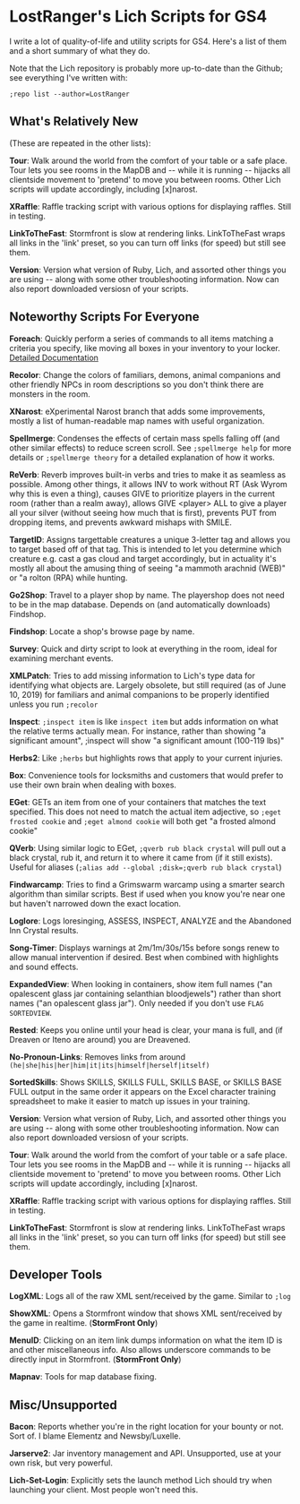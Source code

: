 # LostRanger's Lich Scripts for GS4

I write a lot of quality-of-life and utility scripts for GS4.  Here's a list of them and a short summary of what they do.

Note that the Lich repository is probably more up-to-date than the Github; see everything I've written with:

`;repo list --author=LostRanger`

## What's Relatively New
(These are repeated in the other lists):

**Tour**: Walk around the world from the comfort of your table or a safe place.  Tour lets you see rooms in the MapDB
and -- while it is running -- hijacks all clientside movement to 'pretend' to move you between rooms.  Other Lich scripts
will update accordingly, including [x]narost.

**XRaffle**: Raffle tracking script with various options for displaying raffles.  Still in testing.

**LinkToTheFast**: Stormfront is slow at rendering links.  LinkToTheFast wraps all links in the 'link' preset, so you can
turn off links (for speed) but still see them.

**Version**: Version what version of Ruby, Lich, and assorted other things you are using -- along with some other
troubleshooting information.  Now can also report downloaded versiosn of your scripts.

## Noteworthy Scripts For Everyone

**Foreach**: Quickly perform a series of commands to all items matching a criteria you specify, like moving all boxes 
in your inventory to your locker.  [Detailed Documentation](Foreach.md)

**Recolor**: Change the colors of familiars, demons, animal companions and other friendly NPCs in room descriptions so
you don't think there are monsters in the room.

**XNarost**: eXperimental Narost branch that adds some improvements, mostly a list of human-readable map names with 
useful organization.

**Spellmerge**: Condenses the effects of certain mass spells falling off (and other similar effects) to reduce screen
scroll.  See `;spellmerge help` for more details or `;spellmerge theory` for a detailed explanation of how it works.

**ReVerb**: Reverb improves built-in verbs and tries to make it as seamless as possible.  Among other things, it allows
INV to work without RT (Ask Wyrom why this is even a thing), causes GIVE to prioritize players in the current room 
(rather than a realm away), allows GIVE \<player\> ALL to give a player all your silver (without seeing how much that 
is first), prevents PUT from dropping items, and prevents awkward mishaps with SMILE.   

**TargetID**: Assigns targettable creatures a unique 3-letter tag and allows you to target based off of that tag.
This is intended to let you determine which creature e.g. cast a gas cloud and target accordingly, but in actuality it's
mostly all about the amusing thing of seeing "a mammoth arachnid (WEB)" or "a rolton (RPA) while hunting. 

**Go2Shop**: Travel to a player shop by name.  The playershop does not need to be in the map database.  Depends on (and automatically downloads) Findshop.

**Findshop**: Locate a shop's browse page by name.

**Survey**: Quick and dirty script to look at everything in the room, ideal for examining merchant events.

**XMLPatch**: Tries to add missing information to Lich's type data for identifying what objects are.  Largely obsolete,
but still required (as of June 10, 2019) for familiars and animal companions to be properly identified unless you run
`;recolor`

**Inspect**: `;inspect item` is like `inspect item` but adds information on what the relative terms actually mean. 
For instance, rather than showing "a significant amount", ;inspect will show "a significant amount (100-119 lbs)"

**Herbs2**: Like `;herbs` but highlights rows that apply to your current injuries.

**Box**: Convenience tools for locksmiths and customers that would prefer to use their own brain when dealing with boxes.

**EGet**: GETs an item from one of your containers that matches the text specified.  This does not need to match the
actual item adjective, so `;eget frosted cookie` and `;eget almond cookie` will both get "a frosted almond cookie" 

**QVerb**: Using similar logic to EGet, `;qverb rub black crystal` will pull out a black crystal, rub it, and return it
to where it came from (if it still exists).  Useful for aliases (`;alias add --global ;disk=;qverb rub black crystal`)

**Findwarcamp**: Tries to find a Grimswarm warcamp using a smarter search algorithm than similar scripts.  Best if used
when you know you're near one but haven't narrowed down the exact location.

**Loglore**: Logs loresinging, ASSESS, INSPECT, ANALYZE and the Abandoned Inn Crystal results.

**Song-Timer**: Displays warnings at 2m/1m/30s/15s before songs renew to allow manual intervention if desired.  Best
when combined with highlights and sound effects.

**ExpandedView**: When looking in containers, show item full names ("an opalescent glass jar containing selanthian 
bloodjewels") rather than short names ("an opalescent glass jar").  Only needed if you don't use `FLAG SORTEDVIEW`.

**Rested**: Keeps you online until your head is clear, your mana is full, and (if Dreaven or Iteno are around) you are 
Dreavened.

**No-Pronoun-Links**: Removes links from around `(he|she|his|her|him|it|its|himself|herself|itself)`

**SortedSkills**: Shows SKILLS, SKILLS FULL, SKILLS BASE, or SKILLS BASE FULL output in the same order it appears on
the Excel character training spreadsheet to make it easier to match up issues in your training. 

**Version**: Version what version of Ruby, Lich, and assorted other things you are using -- along with some other
troubleshooting information.  Now can also report downloaded versiosn of your scripts.

**Tour**: Walk around the world from the comfort of your table or a safe place.  Tour lets you see rooms in the MapDB
and -- while it is running -- hijacks all clientside movement to 'pretend' to move you between rooms.  Other Lich scripts
will update accordingly, including [x]narost.

**XRaffle**: Raffle tracking script with various options for displaying raffles.  Still in testing.

**LinkToTheFast**: Stormfront is slow at rendering links.  LinkToTheFast wraps all links in the 'link' preset, so you can
turn off links (for speed) but still see them.  


## Developer Tools

**LogXML**: Logs all of the raw XML sent/received by the game.  Similar to `;log`

**ShowXML**: Opens a Stormfront window that shows XML sent/received by the game in realtime.  (**StormFront Only**)

**MenuID**: Clicking on an item link dumps information on what the item ID is and other miscellaneous info.  Also 
allows underscore commands to be directly input in Stormfront.  (**StormFront Only**)   

**Mapnav**: Tools for map database fixing.

## Misc/Unsupported

**Bacon**: Reports whether you're in the right location for your bounty or not.  Sort of.  I blame Elementz and 
Newsby/Luxelle.

**Jarserve2**: Jar inventory management and API.  Unsupported, use at your own risk, but very powerful.

**Lich-Set-Login**: Explicitly sets the launch method Lich should try when launching your client.  Most people won't 
need this.           
